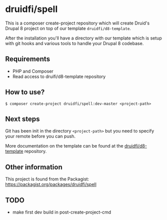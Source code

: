 # druidfi/spell

This is a composer create-project repository which will create Druid's Drupal 8 project on top of our template `druidfi/d8-template`.

After the installation you'll have a directory with our template which is setup with git hooks and various tools to handle your Drupal 8 codebase.

## Requirements

- PHP and Composer
- Read access to druifi/d8-template repository

## How to use?

```
$ composer create-project druidfi/spell:dev-master <project-path>
```

## Next steps

Git has been init in the directory `<project-path>` but you need to specify your remote before you can push.

More documentation on the template can be found at the [druidfi/d8-template](https://github.com/druidfi/d8-template) repository.

## Other information

This project is found from the Packagist: https://packagist.org/packages/druidfi/spell

## TODO

- make first dev build in post-create-project-cmd
